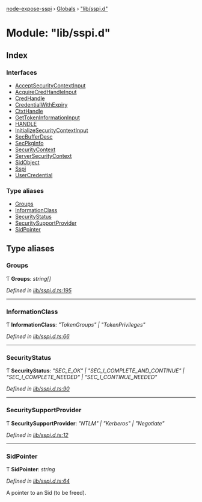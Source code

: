 [node-expose-sspi](../README.md) › [Globals](../globals.md) › ["lib/sspi.d"](_lib_sspi_d_.md)

# Module: "lib/sspi.d"

## Index

### Interfaces

* [AcceptSecurityContextInput](../interfaces/_lib_sspi_d_.acceptsecuritycontextinput.md)
* [AcquireCredHandleInput](../interfaces/_lib_sspi_d_.acquirecredhandleinput.md)
* [CredHandle](../interfaces/_lib_sspi_d_.credhandle.md)
* [CredentialWithExpiry](../interfaces/_lib_sspi_d_.credentialwithexpiry.md)
* [CtxtHandle](../interfaces/_lib_sspi_d_.ctxthandle.md)
* [GetTokenInformationInput](../interfaces/_lib_sspi_d_.gettokeninformationinput.md)
* [HANDLE](../interfaces/_lib_sspi_d_.handle.md)
* [InitializeSecurityContextInput](../interfaces/_lib_sspi_d_.initializesecuritycontextinput.md)
* [SecBufferDesc](../interfaces/_lib_sspi_d_.secbufferdesc.md)
* [SecPkgInfo](../interfaces/_lib_sspi_d_.secpkginfo.md)
* [SecurityContext](../interfaces/_lib_sspi_d_.securitycontext.md)
* [ServerSecurityContext](../interfaces/_lib_sspi_d_.serversecuritycontext.md)
* [SidObject](../interfaces/_lib_sspi_d_.sidobject.md)
* [Sspi](../interfaces/_lib_sspi_d_.sspi.md)
* [UserCredential](../interfaces/_lib_sspi_d_.usercredential.md)

### Type aliases

* [Groups](_lib_sspi_d_.md#groups)
* [InformationClass](_lib_sspi_d_.md#informationclass)
* [SecurityStatus](_lib_sspi_d_.md#securitystatus)
* [SecuritySupportProvider](_lib_sspi_d_.md#securitysupportprovider)
* [SidPointer](_lib_sspi_d_.md#sidpointer)

## Type aliases

###  Groups

Ƭ **Groups**: *string[]*

*Defined in [lib/sspi.d.ts:195](https://github.com/jlguenego/node-expose-sspi/blob/927f02c/lib/sspi.d.ts#L195)*

___

###  InformationClass

Ƭ **InformationClass**: *"TokenGroups" | "TokenPrivileges"*

*Defined in [lib/sspi.d.ts:66](https://github.com/jlguenego/node-expose-sspi/blob/927f02c/lib/sspi.d.ts#L66)*

___

###  SecurityStatus

Ƭ **SecurityStatus**: *"SEC_E_OK" | "SEC_I_COMPLETE_AND_CONTINUE" | "SEC_I_COMPLETE_NEEDED" | "SEC_I_CONTINUE_NEEDED"*

*Defined in [lib/sspi.d.ts:90](https://github.com/jlguenego/node-expose-sspi/blob/927f02c/lib/sspi.d.ts#L90)*

___

###  SecuritySupportProvider

Ƭ **SecuritySupportProvider**: *"NTLM" | "Kerberos" | "Negotiate"*

*Defined in [lib/sspi.d.ts:12](https://github.com/jlguenego/node-expose-sspi/blob/927f02c/lib/sspi.d.ts#L12)*

___

###  SidPointer

Ƭ **SidPointer**: *string*

*Defined in [lib/sspi.d.ts:64](https://github.com/jlguenego/node-expose-sspi/blob/927f02c/lib/sspi.d.ts#L64)*

A pointer to an Sid (to be freed).

